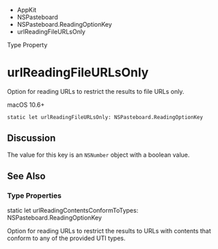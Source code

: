 

- AppKit
- NSPasteboard
- NSPasteboard.ReadingOptionKey
-  urlReadingFileURLsOnly 

Type Property

# urlReadingFileURLsOnly

Option for reading URLs to restrict the results to file URLs only.

macOS 10.6+

``` source
static let urlReadingFileURLsOnly: NSPasteboard.ReadingOptionKey
```

## Discussion

The value for this key is an `NSNumber` object with a boolean value.

## See Also

### Type Properties

static let urlReadingContentsConformToTypes: NSPasteboard.ReadingOptionKey

Option for reading URLs to restrict the results to URLs with contents that conform to any of the provided UTI types.

